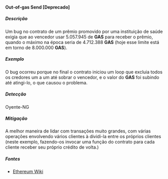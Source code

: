#### Out-of-gas Send [Deprecado]

##### Descrição

Um bug no contrato de um prêmio promovido por uma instituição de saúde exigia que ao vencedor usar 5.057.945 de **GAS** para receber o prêmio, quando o máximo na época seria de 4.712.388 **GAS** (hoje esse limite está em torno de 8.000.000 **GAS**).

##### Exemplo

O bug ocorreu porque no final o contrato iniciou um loop que excluia todos os credores um a um até sobrar o vencedor, e o valor do **GAS** foi subindo até atingi-lo, o que causou o problema.

##### Detecção

Oyente-NG

##### Mitigação

A melhor maneira de lidar com transações muito grandes, com várias operações envolvendo vários clientes à dividi-la entre os próprios clientes (neste exemplo, fazendo-os invocar uma função do contrato para cada cliente receber seu próprio crédito de volta.)

##### Fontes

* [Ethereum Wiki](https://github.com/ethereum/wiki/wiki/Safety)
